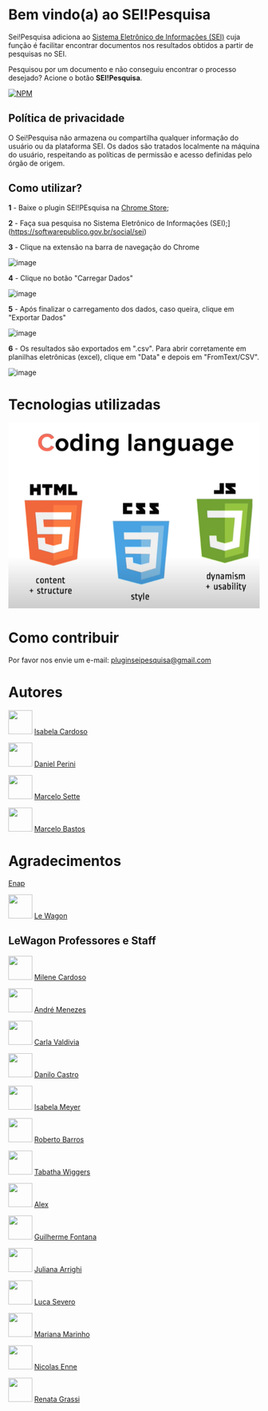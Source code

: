 # Bem vindo(a) ao SEI!Pesquisa
Sei!Pesquisa adiciona ao [Sistema Eletrônico de Informações (SEI)](https://softwarepublico.gov.br/social/sei) cuja função é facilitar encontrar documentos nos resultados obtidos a partir de pesquisas no SEI.

Pesquisou por um documento e não conseguiu encontrar o processo desejado? Acione o botão **SEI!Pesquisa**.

[![NPM](https://img.shields.io/npm/l/react)](https://github.com/pluginseipesquisa/plugin/blob/add-license-1-improve-readme/LICENSE)

## Política de privacidade
O Sei!Pesquisa não armazena ou compartilha qualquer informação do usuário ou da plataforma SEI. Os dados são tratados localmente na máquina do usuário, respeitando as políticas de permissão e acesso definidas pelo órgão de origem.

## Como utilizar?
**1** - Baixe o plugin SEI!PEsquisa na [Chrome Store](https://chrome.google.com/webstore/category/extensions?hl=pt-br);

**2** - Faça sua pesquisa no Sistema Eletrônico de Informações (SEI);](https://softwarepublico.gov.br/social/sei)

**3** - Clique na extensão na barra de navegação do Chrome

![image](https://user-images.githubusercontent.com/47831197/141804346-54bbfc88-d337-432c-ad1e-116be6692fea.png)


**4** - Clique no botão "Carregar Dados"

![image](https://user-images.githubusercontent.com/47831197/141805081-3db9f972-c8ac-4ec0-8136-9361c21c14f8.png)


**5** - Após finalizar o carregamento dos dados, caso queira, clique em "Exportar Dados"

![image](https://user-images.githubusercontent.com/47831197/141805416-84d16a87-7188-482f-b48b-308d49ad3c42.png)


**6** - Os resultados são exportados em ".csv". Para abrir corretamente em planilhas eletrônicas (excel), clique em "Data" e depois em "FromText/CSV". 

![image](https://user-images.githubusercontent.com/47831197/141805736-140bb48e-9242-45e1-90db-f01885ccc497.png)


# Tecnologias utilizadas
![texto alternativo](https://github.com/marcelo7bastos/landing_page_teste/blob/main/coding-language.png)

# Como contribuir 
Por favor nos envie um e-mail: pluginseipesquisa@gmail.com


# Autores
<a href=https://github.com/isabelaibama><img src="https://avatars.githubusercontent.com/u/88376794?v=4 align=left" height="48" width="48" border-radius="25px" ></a>
[Isabela Cardoso](https://github.com/isabelaibama)

<a href=https://github.com/dsperini><img src="https://avatars.githubusercontent.com/u/88400472?v=4 align=left" height="48" width="48" border-radius="25px" ></a>
[Daniel Perini](https://github.com/dsperini)

<a href=https://github.com/settebr><img src="https://avatars.githubusercontent.com/u/50798417?v=4 align=left" height="48" width="48" border-radius="25px" ></a>
[Marcelo Sette](https://github.com/settebr)

<a href=https://github.com/marcelo7bastos><img src="https://avatars.githubusercontent.com/u/47831197?v=4 align=left" height="48" width="48" border-radius="25px" ></a>
[Marcelo Bastos](https://github.com/marcelo7bastos)



# Agradecimentos


[Enap](https://www.enap.gov.br/pt/)

<a href=https://www.lewagon.com/pt-BR><img src="https://avatars.githubusercontent.com/u/5470001?s=64&amp;v=4 align=left" height="48" width="48" border-radius="25px" ></a>
[Le Wagon](https://www.lewagon.com/pt-BR)


## LeWagon Professores e Staff
<a href=https://kitt.lewagon.com/alumni/milocardo><img src="https://avatars.githubusercontent.com/u/43370005?v=4 align=left" height="48" width="48" border-radius="25px" ></a>
[Milene Cardoso](https://kitt.lewagon.com/alumni/milocardo)

<a href=https://github.com/dedemenezes><img src="https://avatars.githubusercontent.com/u/80218755?v=4 align=left" height="48" width="48" border-radius="25px" ></a>
[André Menezes](https://github.com/dedemenezes)

<a href=https://github.com/cvaldivia83><img src="https://avatars.githubusercontent.com/u/56138978?v=4 align=left" height="48" width="48" border-radius="25px" ></a>
[Carla Valdivia](https://github.com/cvaldivia83)

<a href=https://github.com/danilogcastro><img src="https://avatars.githubusercontent.com/u/80974810?v=4 align=left" height="48" width="48" border-radius="25px" ></a>
[Danilo Castro](https://github.com/danilogcastro)

<a href=https://github.com/meyerisabela><img src="https://avatars.githubusercontent.com/u/56268057?v=4 align=left" height="48" width="48" border-radius="25px" ></a>
[Isabela Meyer](https://github.com/meyerisabela)

<a href=https://github.com/RobertoBarros><img src="https://avatars.githubusercontent.com/u/178025?v=4 align=left" height="48" width="48" border-radius="25px" ></a>
[Roberto Barros](https://github.com/RobertoBarros)

<a href=https://github.com/tatchiwiggers><img src="https://avatars.githubusercontent.com/u/50644696?v=4 align=left" height="48" width="48" border-radius="25px" ></a>
[Tabatha Wiggers](https://github.com/tatchiwiggers)

<a href=https://github.com/alex59495><img src="https://avatars.githubusercontent.com/u/55108072?v=4 align=left" height="48" width="48" border-radius="25px" ></a>
[Alex](https://github.com/alex59495)

<a href=https://github.com/guifl2001><img src="https://avatars.githubusercontent.com/u/48487502?v=4 align=left" height="48" width="48" border-radius="25px" ></a>
[Guilherme Fontana](https://github.com/guifl2001)

<a href=https://github.com/Ju-Arrighi><img src="https://avatars.githubusercontent.com/u/85900332?v=4 align=left" height="48" width="48" border-radius="25px" ></a>
[Juliana Arrighi](https://github.com/Ju-Arrighi)

<a href=https://github.com/lucasevero><img src="https://avatars.githubusercontent.com/u/81879181?v=4 align=left" height="48" width="48" border-radius="25px" ></a>
[Luca Severo](https://github.com/lucasevero)

<a href=https://github.com/MarianaAPM><img src="https://avatars.githubusercontent.com/u/73120794?v=4 align=left" height="48" width="48" border-radius="25px" ></a>
[Mariana Marinho](https://github.com/MarianaAPM)

<a href=https://github.com/nicolasenne><img src="https://avatars.githubusercontent.com/u/40183143?v=4 align=left" height="48" width="48" border-radius="25px" ></a>
[Nicolas Enne](https://github.com/nicolasenne)

<a href=https://github.com/RenataGrassi><img src="https://avatars.githubusercontent.com/u/59033199?v=4 align=left" height="48" width="48" border-radius="25px" ></a>
[Renata Grassi](https://github.com/RenataGrassi)





  
